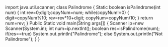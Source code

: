 import java.util.scanner;
class Palindrome
{
Static boolean isPalindrome(int num)
{
  int rev=0;digit;copyNum=num;
  while(copyNum!=0)
  {
    digit=copyNum%10;
    rev=rev*10+digit;
    copyNum=copyNum/10;
  }
  return num=rev;
}
Public Static void main(String args[])
{
Scanner ip=new Scanner(System.in);
int num=ip.nextInt();
boolean res=isPalindrome(num);
if(res==true)
  System.out.println("Palindrome");
else
  System.out.println("Not Palindrome");
}
}


  
